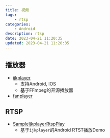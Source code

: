 ```yaml
---
title: 视频
tags: 
    - rtsp
categories: 
    - Android
description: rtsp
date: 2023-04-21 11:20:35
updated: 2023-04-21 11:20:35
---
```


## 播放器

+ [ijkplayer](https://github.com/bilibili/ijkplayer)
  + 支持Android, IOS
  + 基于FFmpeg的开源播放器
+ [fanplayer](https://github.com/rockcarry/fanplayer)

## RTSP

+ [SampleIjkplayerRtspPlay](https://github.com/zxrmmxt/SampleIjkplayerRtspPlay)
  + 基于`ijkplayer`的Android RTST播放Demo
